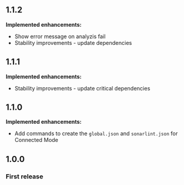 ## 1.1.2

**Implemented enhancements:**

  * Show error message on analyzis fail
  * Stability improvements - update dependencies

## 1.1.1

**Implemented enhancements:**

  * Stability improvements - update critical dependencies

## 1.1.0

**Implemented enhancements:**

  * Add commands to create the `global.json` and `sonarlint.json` for Connected Mode

## 1.0.0

### First release
